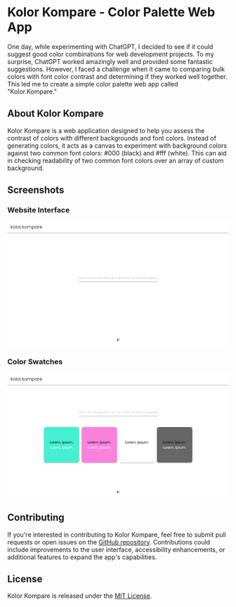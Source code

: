 # Kolor Kompare - Color Palette Web App

One day, while experimenting with ChatGPT, I decided to see if it could suggest good color combinations for web development projects. To my surprise, ChatGPT worked amazingly well and provided some fantastic suggestions. However, I faced a challenge when it came to comparing bulk colors with font color contrast and determining if they worked well together. This led me to create a simple color palette web app called "Kolor.Kompare."

## About Kolor Kompare

Kolor Kompare is a web application designed to help you assess the contrast of colors with different backgrounds and font colors. Instead of generating colors, it acts as a canvas to experiment with background colors against two common font colors: #000 (black) and #fff (white). This can aid in checking readability of two common font colors over an array of custom background.

## Screenshots
### Website Interface
![Website Interface](screenshots/screenshot-1.png)
### Color Swatches
![Color swatches](screenshots/screenshot-2.png)

## Contributing

If you're interested in contributing to Kolor Kompare, feel free to submit pull requests or open issues on the [GitHub repository](https://github.com/bentekku/kolor-kompare). Contributions could include improvements to the user interface, accessibility enhancements, or additional features to expand the app's capabilities.

## License

Kolor Kompare is released under the [MIT License](https://github.com/bentekku/kolor-kompare/blob/master/LICENSE).
